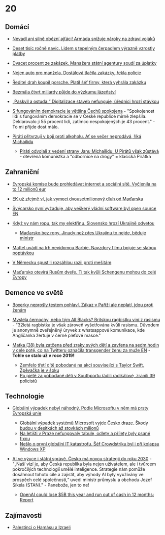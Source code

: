 # 20

## Domácí

* [Nevadí ani silně obézní ajťáci! Armáda snižuje nároky na zdraví vojáků](https://www.novinky.cz/clanek/domaci-nevadi-ani-silne-obezni-ajtaci-armada-snizuje-naroky-na-zdravi-vojaku-40482264)

* [Deset tisíc ročně navíc. Lidem s tepelným čerpadlem výrazně vzrostly platby](https://www.novinky.cz/clanek/ekonomika-deset-tisic-rocne-navic-lidem-s-tepelnym-cerpadlem-vyrazne-vzrostly-platby-40482106)

* [Dvacet procent ze zakázek. Manažera státní agentury soudí za úplatky](https://www.seznamzpravy.cz/clanek/domaci-kauzy-dvacet-procent-ze-zakazek-manazera-statni-agentury-soudi-za-uplatky-255893)

* [Nejen auto pro manžela. Dostálová tlačila zakázky, řekla policie](https://www.seznamzpravy.cz/clanek/domaci-kauzy-nejen-auto-pro-manzela-dostalova-tlacila-zakazky-na-turistiku-rekla-policie-211151)

* [Ředitel drah koupil porsche. Platil šéf firmy, která vyhrála zakázku](https://www.seznamzpravy.cz/clanek/domaci-kauzy-reditel-drah-koupil-porsche-platil-sef-firmy-ktera-vyhrala-zakazku-221827)

* [Bezmála čtvrt miliardy půjde do výzkumu lázeňství](https://www.novinky.cz/clanek/veda-skoly-bezmala-ctvrt-miliardy-pujde-do-vyzkumu-lazenstvi-40480760)

* [„Paskvil a ostuda.“ Digitalizace staveb nefunguje, úředníci hrozí stávkou](https://www.idnes.cz/zpravy/domaci/ivan-bartos-digitalizace-stavby-fiasko-system.A240724_185633_domaci_stud)

* [S fungováním demokracie je většina Čechů spokojena](https://www.novinky.cz/clanek/domaci-s-fungovanim-demokracie-je-vetsina-cechu-spokojena-40481919) - "Spokojenost lidí s fungováním demokracie se v České republice mírně zlepšila. Deklarovalo ji 55 procent lidí, zatímco nespokojených je 43 procent." - To mi přijde dost málo.

* [Piráti přitvrzují v boji proti alkoholu. Ať se večer neprodává, říká Michailidu](https://www.idnes.cz/zpravy/domaci/rozhovor-michailidu-opatreni-k-omezeni-prodeje-alkoholu-omezeni-po-22-00-pestovani-konopi.A240730_114006_domaci_kop)
  * [Piráti odvolali z vedení strany Janu Michailidu. U Pirátů však zůstává](https://zpravy.aktualne.cz/domaci/pirati-odvolali-z-vedeni-strany-janu-michailidu-hlasici-se-k/r~20ba233a03de11eea873ac1f6b220ee8/) - otevřená komunistka a "odbornice na drogy" = klasická Pirátka

##  Zahraniční

* [Evropská komise bude prohledávat internet a sociální sítě. Vyčlenila na to 12 milionů eur](https://echo24.cz/a/HMCfi/zpravy-svet-evropska-komise-vyhlasila-tendr-kdo-ji-pomuze-sledovat-socialni-site)

* [EK už zřejmě ví, jak vymoci dvousetmilionový dluh od Maďarska](https://eurozpravy.cz/zahranicni/ek-uz-zrejme-vi-jak-vymoci-dvousetmilionovy-dluh-od-madarska.7abyonwz)

* [Švýcarsko nyní vyžaduje, aby veškerý vládní software byl open source EN](https://www.zdnet.com/article/switzerland-now-requires-all-government-software-to-be-open-source/)

* [Když vy nám ropu, tak my elektřinu. Slovensko hrozí Ukrajině odvetou](https://www.novinky.cz/clanek/zahranicni-evropa-kdyz-vy-nam-ropu-tak-my-elektrinu-slovensko-hrozi-ukrajine-odvetou-40481502)
  * [Maďarsko bez ropy. Jinudy než přes Ukrajinu to nejde, běduje ministr](https://www.novinky.cz/clanek/zahranicni-evropa-madarsko-bez-ropy-jinudy-nez-pres-ukrajinu-to-nejde-beduje-ministr-40481468)

* [Mattel uvádí na trh nevidomou Barbie. Navzdory filmu bojuje se slabou poptávkou](https://www.idnes.cz/ekonomika/zahranicni/nevidoma-barbie-mattel.A240723_092725_eko-zahranicni_klak)

* [V Německu spustili rozsáhlou razii proti mešitám](https://www.novinky.cz/clanek/zahranicni-evropa-v-nemecku-spustili-rozsahlou-razii-proti-mesitam-40481443)

* [Maďarsko otevírá Rusům dveře. Ti tak kvůli Schengenu mohou do celé Evropy](https://www.idnes.cz/zpravy/zahranicni/madarsko-rusko-belorusko-zjednodusene-vstupni-podminky.A240730_091951_zahranicni_roku)

## Demence ve světě

* [Boxerky neprošly testem pohlaví. Zákaz v Paříži ale neplatí, jdou proti ženám](https://www.idnes.cz/oh/pariz-2024/boxerky-kontroverze-testosteron-chromozomy-olympijske-hry.A240731_152118_olympiada-paris-2024_rmp)

* [Myslela černochy, nebo tým All Blacks? Britskou ragbistku viní z rasismu](https://www.idnes.cz/oh/pariz-2024/ragby-amy-wilsonova-hardyova-obvineni-rasismus.A240730_185513_olympiada-paris-2024_ber) - "32letá ragbistka je však zároveň vyšetřována kvůli rasismu. Důvodem je anonymně zveřejněný úryvek z whatsappové komunikace, kde Angličanka žertuje v černé pleťové masce."

* [Matka (38) byla zatčena před zraky svých dětí a zavřena na sedm hodin v cele poté, co na Twitteru označila transgender ženu za muže EN](https://www.dailymail.co.uk/news/article-6687123/Mother-arrested-children-calling-transgender-woman-man.html) - **Tohle se stalo už v roce 2019!**
  * [Zemřelo třetí dítě pobodané na akci související s Taylor Swift. Zpěvačka je v šoku](https://www.idnes.cz/zpravy/zahranicni/utok-nozem-britanie-dalsi-mrtve-dite-taylor-swift-sok.A240730_140243_zahranicni_blp)
  * [Po pietě za pobodané děti v Southportu řádili radikálové, zranili 39 policistů](https://www.idnes.cz/zpravy/zahranicni/britanie-southport-utok-vzpominkova-akce-radikalove.A240731_063106_zahranicni_vajo)

## Technologie

* [Globální výpadek nebyl náhodný. Podle Microsoftu v něm má prsty Evropská unie](https://smartmania.cz/globalni-vypadek-nebyl-nahodny-podle-microsoftu-v-nem-ma-prsty-evropska-unie/)
  * [Globální výpadek systémů Microsoft vyjde Česko draze. Škody budou v desítkách až stovkách milionů](https://www.irozhlas.cz/ekonomika/globalni-vypadek-systemu-microsoft-vyjde-cesko-draze-skody-budou-v-desitkach-az_2407222051_kma)
  * [Na letišti v Praze nefungovaly tabule, odlety a přílety byly psané fixou](https://www.novinky.cz/clanek/ekonomika-letiste-praha-ma-technicke-problemy-40481503) 
  * [Nešlo o první globální IT katastrofu. Šéf Crowdstriku byl i při kolapsu Windows XP](https://www.novinky.cz/clanek/internet-a-pc-software-neslo-o-prvni-globalni-it-katastrofu-sef-crowdstriku-byl-i-pri-kolapsu-windows-xp-40481255)
 
* [AI ve výuce i státní správě. Česko má novou strategii do roku 2030](https://www.novinky.cz/clanek/internet-a-pc-ai-ai-ve-vyuce-i-statni-sprave-cesko-ma-novou-strategii-do-roku-2030-40481631) - "„Naší vizí je, aby Česká republika byla nejen uživatelem, ale i tvůrcem pokročilých technologií umělé inteligence. Strategie nám pomůže dosáhnout tohoto cíle a zajistit, aby výhody AI byly využívány ve prospěch celé společnosti,“ uvedl ministr průmyslu a obchodu Jozef Síkela (STAN)." - Panebože, jen to ne!
  * [OpenAI could lose $5B this year and run out of cash in 12 months: Report](https://cointelegraph.com/news/openai-could-lose-5b-this-year-and-run-out-of-cash-in-12-months-report)


## Zajímavosti

* [Palestinci o Hamásu a Izraeli](https://www.youtube.com/watch?v=_ptm4vWwxWg)
